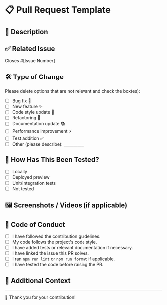 # 📋 Pull Request Template

## 📌 Description

<!-- A clear and concise description of what this pull request does. -->
<!-- Mention if it's a bug fix, feature, enhancement, documentation change, etc. -->

## ✅ Related Issue

Closes #[Issue Number]  
<!-- Example: Closes #42 -->

## 🛠️ Type of Change

Please delete options that are not relevant and check the box(es):

- [ ] Bug fix 🐛
- [ ] New feature ✨
- [ ] Code style update 🎨
- [ ] Refactoring 🔨
- [ ] Documentation update 📚
- [ ] Performance improvement ⚡
- [ ] Test addition ✅
- [ ] Other (please describe): __________

## 🧪 How Has This Been Tested?

- [ ] Locally
- [ ] Deployed preview
- [ ] Unit/Integration tests
- [ ] Not tested

## 🖼️ Screenshots / Videos (if applicable)

<!-- Add before/after screenshots, GIFs, or Loom recordings if UI is changed or for better understanding -->

## 🧹 Code of Conduct

- [ ] I have followed the contribution guidelines.
- [ ] My code follows the project's code style.
- [ ] I have added tests or relevant documentation if necessary.
- [ ] I have linked the issue this PR solves.
- [ ] I ran `npm run lint` or `npm run format` if applicable.
- [ ] I have tested the code before raising the PR.

## 📎 Additional Context

<!-- Add any other context or information here that reviewers might need -->

---

🔗 Thank you for your contribution!
 